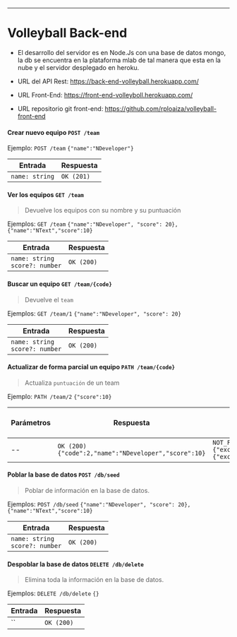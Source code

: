 
***
# Volleyball Back-end

* El desarrollo del servidor es en Node.Js con una base de datos mongo, la db se encuentra en la plataforma mlab de tal manera que esta en la nube y el servidor desplegado en heroku.

* URL del API Rest: https://back-end-volleyball.herokuapp.com/

* URL Front-End: https://front-end-volleyboll.herokuapp.com/

* URL repositorio git front-end: https://github.com/rploaiza/volleyball-front-end

#### Crear nuevo equipo `POST /team`
Ejemplo: `POST /team` `{"name":"NDeveloper"}`

Entrada| Respuesta
--|--
`name: string` | `OK (201)`

#### Ver los equipos `GET /team`
> Devuelve los equipos con su nombre y su puntuación

Ejemplos: `GET /team` `{"name":"NDeveloper", "score": 20}, {"name":"NText","score":10}`

Entrada| Respuesta
--|--
`name: string`<br>`score?: number` | `OK (200)`

#### Buscar un equipo `GET /team/{code}`
> Devuelve el `team`

Ejemplos: `GET /team/1` `{"name":"NDeveloper", "score": 20}`

Entrada| Respuesta
--|--
`name: string`<br>`score?: number` | `OK (200)`

#### Actualizar de forma parcial un equipo `PATH /team/{code}`
> Actualiza `puntuación` de un team

Ejemplo: `PATH /team/2` `{"score":10}`

Parámetros | Respuesta | Respuesta si<br>_code_ no existe<br>_code_ no entero
--|--|--
-- | `OK (200) {"code":2,"name":"NDeveloper","score":10}` | `NOT_FOUND(404)` `{"exception":"ThemeIdNotFoundException"}`<br> `{"exception":"NumberFormatException"}`

#### Poblar la base de datos `POST /db/seed`
> Poblar de información en la base de datos.

Ejemplos: `POST /db/seed` `{"name":"NDeveloper", "score": 20}, {"name":"NText","score":10}`

Entrada| Respuesta
--|--
`name: string`<br>`score?: number` | `OK (200)`

#### Despoblar la base de datos `DELETE /db/delete`
> Elimina toda la información en la base de datos.

Ejemplos: `DELETE /db/delete` `{}`

Entrada| Respuesta
--|--
`` | `OK (200)`
